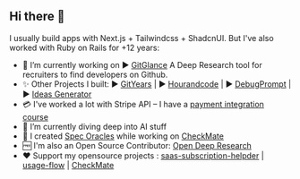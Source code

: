 ## Hi there 👋

I usually build apps with Next.js + Tailwindcss + ShadcnUI. But I've also worked with Ruby on Rails for +12 years:
- 🔭 I’m currently working on
▶️ [GitGlance](https://gitglance.co) A Deep Research tool for recruiters to find developers on Github.
- ✨ Other Projects I built:
  ▶️ [GitYears](https://gityears.com) | ▶️ [Hourandcode](https://hourandcode.com) | ▶️ [DebugPrompt](https://debugprompt.com) | ▶️ [Ideas Generator](https://ideas.richdackam.com) 
- 💳 I've worked a lot with Stripe API – I have a [payment integration course](https://richdackam.gumroad.com/l/rdmbm?layout=profile)
- 🌱 I’m currently diving deep into AI stuff
- 🔮 I created [Spec Oracles](https://x.com/RichardsonDx/status/1927425733221142778) while working on [CheckMate](https://github.com/richardsondx/checkmate)
- 🆓 I'm also an Open Source Contributor: [Open Deep Research](https://github.com/nickscamara/open-deep-research)
- ❤️ Support my opensource projects : [saas-subscription-helpder](https://github.com/richardsondx/saas-subscription-helper) |  [usage-flow](https://github.com/richardsondx/usageflow) | [CheckMate](https://github.com/richardsondx/checkmate)
 


<!--
**richardsondx/richardsondx** is a ✨ _special_ ✨ repository because its `README.md` (this file) appears on your GitHub profile.

Here are some ideas to get you started




- 🌱 I’m currently learning ...
- 👯 I’m looking to collaborate on ...
- 🤔 I’m looking for help with ...
- 💬 Ask me about ...
- 📫 How to reach me: ...
- 😄 Pronouns: ...
- ⚡ Fun fact: ...
-->
